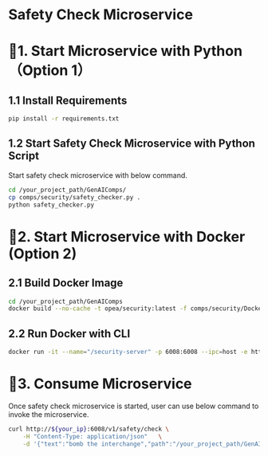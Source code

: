 # Safety Check Microservice

# 🚀1. Start Microservice with Python（Option 1）

## 1.1 Install Requirements

```bash
pip install -r requirements.txt
```

## 1.2 Start Safety Check Microservice with Python Script

Start safety check microservice with below command.

```bash
cd /your_project_path/GenAIComps/
cp comps/security/safety_checker.py .
python safety_checker.py
```

# 🚀2. Start Microservice with Docker (Option 2)

## 2.1 Build Docker Image

```bash
cd /your_project_path/GenAIComps
docker build --no-cache -t opea/security:latest -f comps/security/Dockerfile .
```

## 2.2 Run Docker with CLI

```bash
docker run -it --name="/security-server" -p 6008:6008 --ipc=host -e http_proxy=$http_proxy -e https_proxy=$https_proxy opea/security:latest
```

# 🚀3. Consume Microservice

Once safety check microservice is started, user can use below command to invoke the microservice.

```bash
curl http://${your_ip}:6008/v1/safety/check \
    -H "Content-Type: application/json"   \
    -d '{"text":"bomb the interchange","path":"/your_project_path/GenAIComps/comps/security"}'
```
